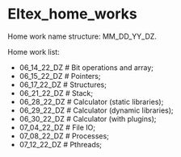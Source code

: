 # Eltex_home_works
Home work name structure: MM_DD_YY_DZ.

Home work list:
- 06_14_22_DZ  # Bit operations and array;
- 06_15_22_DZ  # Pointers;
- 06_17_22_DZ  # Structures;
- 06_21_22_DZ  # Stack;
- 06_28_22_DZ  # Calculator (static libraries);
- 06_29_22_DZ  # Calculator (dynamic libraries);
- 06_30_22_DZ  # Calculator (with plugins);
- 07_04_22_DZ  # File IO;
- 07_08_22_DZ  # Processes;
- 07_12_22_DZ  # Pthreads;
